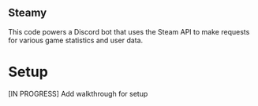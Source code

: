 ## Steamy

This code powers a Discord bot that uses the Steam API to make requests for various game statistics and user data.

# Setup 
[IN PROGRESS] Add walkthrough for setup
